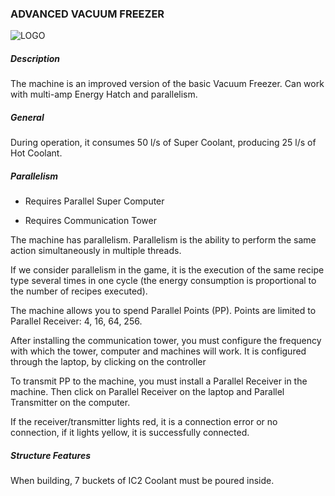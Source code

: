 ### ADVANCED VACUUM FREEZER

![LOGO](https://gtimpact.space/media/gregtech/ParFreez.png)

##### Description

The machine is an improved version of the basic Vacuum Freezer. Can work with multi-amp Energy Hatch and parallelism.

##### General

During operation, it consumes 50 l/s of Super Coolant, producing 25 l/s of Hot Coolant.

##### Parallelism

- Requires Parallel Super Computer


- Requires Communication Tower


The machine has parallelism. Parallelism is the ability to perform the same action simultaneously in multiple threads.


If we consider parallelism in the game, it is the execution of the same recipe type several times in one cycle (the energy consumption is proportional to the number of recipes executed).

The machine allows you to spend Parallel Points (PP). Points are limited to Parallel Receiver: 4, 16, 64, 256.


After installing the communication tower, you must configure the frequency with which the tower, computer and machines will work. It is configured through the laptop, by clicking on the controller

To transmit PP to the machine, you must install a Parallel Receiver in the machine. Then click on Parallel Receiver on the laptop and Parallel Transmitter on the computer.


If the receiver/transmitter lights red, it is a connection error or no connection, if it lights yellow, it is successfully connected.

##### Structure Features

When building, 7 buckets of IC2 Coolant must be poured inside.


